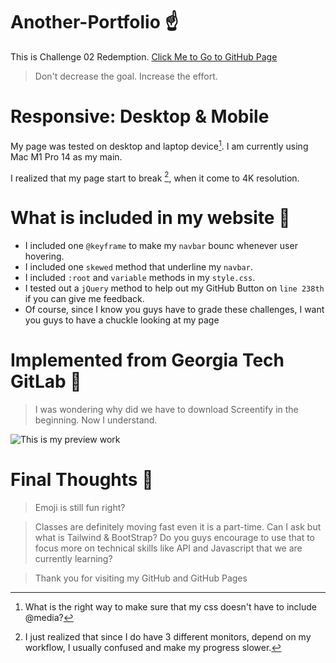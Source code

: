 # Another-Portfolio :point_up:
This is Challenge 02 Redemption.
[Click Me to Go to GitHub Page](https://timothylai1121.github.io/Another-Portfolio/)
  > Don't decrease the goal. Increase the effort. 

# Responsive: Desktop & Mobile

My page was tested on desktop and laptop device[^1]. I am currently using Mac M1 Pro 14 as my main. 

I realized that my page start to break [^2], when it come to 4K resolution.

[^1]: What is the right way to make sure that my css doesn't have to include @media?
[^2]: I just realized that since I do have 3 different monitors, depend on my workflow, I usually confused and make my progress slower.
    
    


# What is included in my website :mag_right:
* I included one `@keyframe` to make my `navbar` bounc whenever user hovering.
* I included one `skewed` method that underline my `navbar`.
* I included `:root` and `variable` methods in my `style.css`.
* I tested out a `jQuery` method to help out my GitHub Button on `line 238th` if you can give me feedback.
* Of course, since I know you guys have to grade these challenges, I want you guys to have a chuckle looking at my page

# Implemented from Georgia Tech GitLab :hot_face:
 > I was wondering why did we have to download Screentify in the beginning. Now I understand.

![This is my preview work](./assets/readme-gifs/Another%20Portfolio.gif)

# Final Thoughts :thinking:

 > Emoji is still fun right?

 > Classes are definitely moving fast even it is a part-time. Can I ask but what is Tailwind & BootStrap? Do you guys encourage to use that to focus more on technical skills like API and Javascript that we are currently learning?

 > Thank you for visiting my GitHub and GitHub Pages